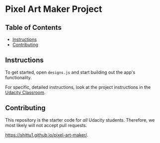 # Pixel Art Maker Project

## Table of Contents

* [Instructions](#instructions)
* [Contributing](#contributing)

## Instructions

To get started, open `designs.js` and start building out the app's functionality.

For specific, detailed instructions, look at the project instructions in the [Udacity Classroom](https://classroom.udacity.com/me).

## Contributing

This repository is the starter code for _all_ Udacity students. Therefore, we most likely will not accept pull requests.

https://shittu1.github.io/pixel-art-maker/.
